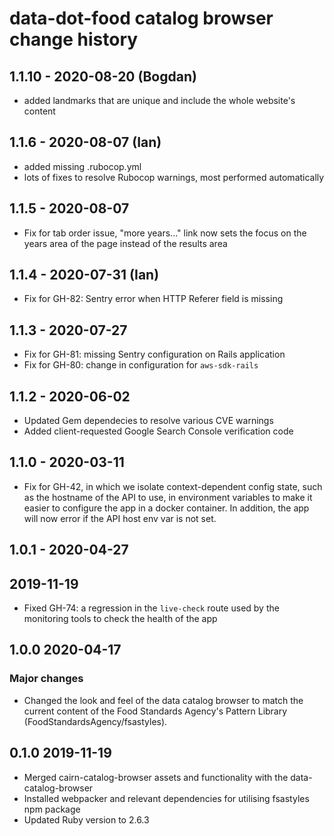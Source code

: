 # data-dot-food catalog browser change history

## 1.1.10 - 2020-08-20 (Bogdan)

- added landmarks that are unique and include the whole website's content

## 1.1.6 - 2020-08-07 (Ian)

- added missing .rubocop.yml
- lots of fixes to resolve Rubocop warnings, most performed automatically

## 1.1.5 - 2020-08-07

- Fix for tab order issue, "more years..." link now sets the focus on the years
  area of the page instead of the results area

## 1.1.4 - 2020-07-31 (Ian)

- Fix for GH-82: Sentry error when HTTP Referer field is missing

## 1.1.3 - 2020-07-27

- Fix for GH-81: missing Sentry configuration on Rails application
- Fix for GH-80: change in configuration for `aws-sdk-rails`

## 1.1.2 - 2020-06-02

- Updated Gem dependecies to resolve various CVE warnings
- Added client-requested Google Search Console verification code

## 1.1.0 - 2020-03-11

- Fix for GH-42, in which we isolate context-dependent config
  state, such as the hostname of the API to use, in environment
  variables to make it easier to configure the app in a docker
  container. In addition, the app will now error if the API
  host env var is not set.

## 1.0.1 - 2020-04-27

## 2019-11-19

- Fixed GH-74: a regression in the `live-check` route used by
  the monitoring tools to check the health of the app

## 1.0.0 2020-04-17

### Major changes

- Changed the look and feel of the data catalog browser to match the current content
  of the Food Standards Agency's Pattern Library (FoodStandardsAgency/fsastyles).

## 0.1.0 2019-11-19

- Merged cairn-catalog-browser assets and functionality with the data-catalog-browser
- Installed webpacker and relevant dependencies for utilising fsastyles npm package
- Updated Ruby version to 2.6.3
